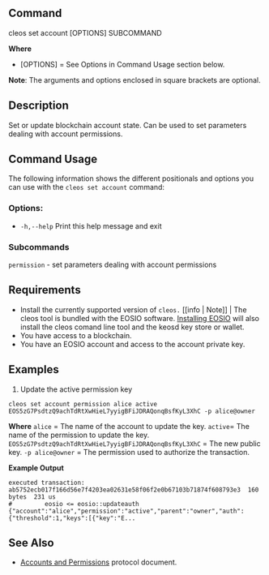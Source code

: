 ## Command
cleos set account [OPTIONS] SUBCOMMAND

**Where**
* [OPTIONS] = See Options in Command Usage section below.

**Note**: The arguments and options enclosed in square brackets are optional.
## Description
Set or update blockchain account state. Can be used to set parameters dealing with account permissions.
## Command Usage
The following information shows the different positionals and options you can use with the `cleos set account` command:
### Options:
- `-h,--help` Print this help message and exit
### Subcommands
`permission` - set parameters dealing with account permissions

## Requirements
* Install the currently supported version of `cleos.`
[[info | Note]] | The cleos tool is bundled with the EOSIO software. [Installing EOSIO](../../00_install/index.md) will also install the cleos comand line tool and the keosd key store or wallet. 
* You have access to a blockchain.
* You have an EOSIO account and access to the account private key.

## Examples

1. Update the active permission key
```shell
cleos set account permission alice active EOS5zG7PsdtzQ9achTdRtXwHieL7yyigBFiJDRAQonqBsfKyL3XhC -p alice@owner
```
**Where**
`alice` = The name of the account to update the key.
`active`= The name of the permission to update the key.
`EOS5zG7PsdtzQ9achTdRtXwHieL7yyigBFiJDRAQonqBsfKyL3XhC` = The new public key. 
`-p alice@owner` = The permission used to authorize the transaction.

**Example Output**
```shell
executed transaction: ab5752ecb017f166d56e7f4203ea02631e58f06f2e0b67103b71874f608793e3  160 bytes  231 us
#         eosio <= eosio::updateauth            {"account":"alice","permission":"active","parent":"owner","auth":{"threshold":1,"keys":[{"key":"E...
```
## See Also
- [Accounts and Permissions](https://developers.eos.io/welcome/latest/protocol/accounts_and_permissions) protocol document.

